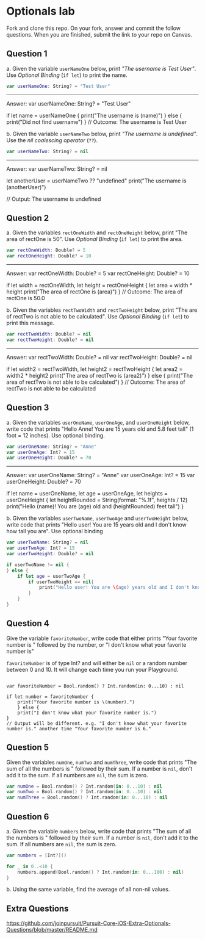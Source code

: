 # Optionals lab

Fork and clone this repo. On your fork, answer and commit the follow questions. When you are finished, submit the link to your repo on Canvas.


## Question 1

a. Given the variable `userNameOne` below, print *"The username is Test User"*.  Use *Optional Binding* (`if let`) to print the name.

```swift
var userNameOne: String? = "Test User"
```
________________________________________
Answer:
var userNameOne: String? = "Test User"

if let name = userNameOne {
    print("The username is \(name)")
} else {
    print("Did not find username")
}
// Outcome: 
The username is Test User

b. Given the variable `userNameTwo` below, print *"The username is undefined"*.  Use the *nil coalescing operator* (`??`).

```swift
var userNameTwo: String? = nil
```
_______________________________
Answer:
var userNameTwo: String? = nil

let anotherUser = userNameTwo ?? "undefined"
print("The username is \(anotherUser)")

// Output: The username is undefined

## Question 2

a. Given the variables `rectOneWidth` and `rectOneHeight` below, print "The area of rectOne is 50".  Use *Optional Binding* (`if let`) to print the area.

```swift
var rectOneWidth: Double? = 5
var rectOneHeight: Double? = 10
```
______________________________________
Answer:
var rectOneWidth: Double? = 5
var rectOneHeight: Double? = 10


if let width = rectOneWidth,
    let height = rectOneHeight {
    let area = width * height
    print("The area of rectOne is \(area)")
}
// Outcome: The area of rectOne is 50.0

b. Given the variables `rectTwoWidth` and `rectTwoHeight` below, print "The are of rectTwo is not able to be calculated".  Use *Optional Binding* (`if let`) to print this message.

```swift
var rectTwoWidth: Double? = nil
var rectTwoHeight: Double? = nil
```
__________________________________
Answer:
var rectTwoWidth: Double? = nil
var rectTwoHeight: Double? = nil

if let width2 = rectTwoWidth,
    let height2 = rectTwoHeight {
    let area2 = width2 * height2
   print("The area of rectTwo is \(area2)")
} else {
    print("The area of rectTwo is not able to be calculated")
}
// Outcome:
The area of rectTwo is not able to be calculated

## Question 3

a. Given the variables `userOneName`, `userOneAge`, and `userOneHeight` below, write code that prints "Hello Anne!  You are 15 years old and 5.8 feet tall" (1 foot = 12 inches).  Use optional binding.


```swift
var userOneName: String? = "Anne"
var userOneAge: Int? = 15
var userOneHeight: Double? = 70
```
______________________________________________________________
Answer:
var userOneName: String? = "Anne"
var userOneAge: Int? = 15
var userOneHeight: Double? = 70

if let name = userOneName,
    let age = userOneAge,
    let heights = userOneHeight {
    let heightRounded = String(format: "%.1f", heights / 12)
    print("Hello \(name)! You are \(age) old and \(heightRounded) feet tall")
}

b. Given the variables `userTwoName`, `userTwoAge` and `userTwoHeight` below, write code that prints "Hello user!  You are 15 years old and I don't know how tall you are".  Use optional binding

```swift
var userTwoName: String? = nil
var userTwoAge: Int? = 15
var userTwoHeight: Double? = nil

if userTwoName != nil {
} else {
    if let age = userTwoAge {
        if userTwoHeight == nil{
            print("Hello user! You are \(age) years old and I don't know how tall you are.")
        }
    }
}
```


## Question 4

Give the variable `favoriteNumber`, write code that either prints "Your favorite number is " followed by the number, or "I don't know what your favorite number is"

`favoriteNumber` is of type Int? and will either be `nil` or a random number between 0 and 10.  It will change each time you run your Playground.

```Answer:

var favoriteNumber = Bool.random() ? Int.random(in: 0...10) : nil

if let number = favoriteNumber {
    print("Your favorite number is \(number).")
    } else {
    print("I don't know what your favorite number is.")
}
// Output will be different. e.g. "I don't know what your favorite number is." another time "Your favorite number is 6."
```



## Question 5

Given the variables `numOne`, `numTwo` and `numThree`, write code that prints "The sum of all the numbers is " followed by their sum.  If a number is `nil`, don't add it to the sum.  If all numbers are `nil`, the sum is zero.

```swift
var numOne = Bool.random() ? Int.random(in: 0...10) : nil
var numTwo = Bool.random() ? Int.random(in: 0...10) : nil
var numThree = Bool.random() ? Int.random(in: 0...10) : nil
```

## Question 6

a. Given the variable `numbers` below, write code that prints "The sum of all the numbers is " followed by their sum.  If a number is `nil`, don't add it to the sum.  If all numbers are `nil`, the sum is zero.

```swift
var numbers = [Int?]()

for _ in 0..<10 {
    numbers.append(Bool.random() ? Int.random(in: 0...100) : nil)
}
```

b. Using the same variable, find the average of all non-nil values.

## Extra Questions

https://github.com/joinpursuit/Pursuit-Core-iOS-Extra-Optionals-Questions/blob/master/README.md
